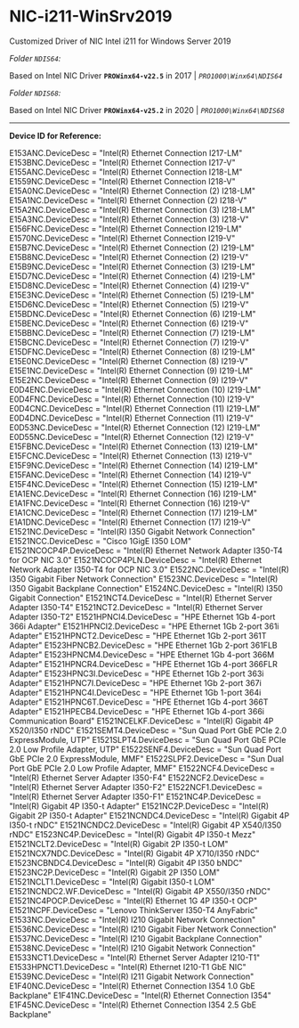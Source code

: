 # NIC-i211-WinSrv2019
Customized Driver of NIC Intel i211 for Windows Server 2019

*Folder `NDIS64`:*

Based on Intel NIC Driver **`PROWinx64-v22.5`** in 2017 | *`PRO1000\Winx64\NDIS64`*

*Folder `NDIS68`:*

Based on Intel NIC Driver **`PROWinx64-v25.2`** in 2020 | *`PRO1000\Winx64\NDIS68`*

---
**Device ID for Reference:**

E153ANC.DeviceDesc              = "Intel(R) Ethernet Connection I217-LM"
E153BNC.DeviceDesc              = "Intel(R) Ethernet Connection I217-V"
E155ANC.DeviceDesc              = "Intel(R) Ethernet Connection I218-LM"
E1559NC.DeviceDesc              = "Intel(R) Ethernet Connection I218-V"
E15A0NC.DeviceDesc              = "Intel(R) Ethernet Connection (2) I218-LM"
E15A1NC.DeviceDesc              = "Intel(R) Ethernet Connection (2) I218-V"
E15A2NC.DeviceDesc              = "Intel(R) Ethernet Connection (3) I218-LM"
E15A3NC.DeviceDesc              = "Intel(R) Ethernet Connection (3) I218-V"
E156FNC.DeviceDesc              = "Intel(R) Ethernet Connection I219-LM"
E1570NC.DeviceDesc              = "Intel(R) Ethernet Connection I219-V"
E15B7NC.DeviceDesc              = "Intel(R) Ethernet Connection (2) I219-LM"
E15B8NC.DeviceDesc              = "Intel(R) Ethernet Connection (2) I219-V"
E15B9NC.DeviceDesc              = "Intel(R) Ethernet Connection (3) I219-LM"
E15D7NC.DeviceDesc              = "Intel(R) Ethernet Connection (4) I219-LM"
E15D8NC.DeviceDesc              = "Intel(R) Ethernet Connection (4) I219-V"
E15E3NC.DeviceDesc              = "Intel(R) Ethernet Connection (5) I219-LM"
E15D6NC.DeviceDesc              = "Intel(R) Ethernet Connection (5) I219-V"
E15BDNC.DeviceDesc              = "Intel(R) Ethernet Connection (6) I219-LM"
E15BENC.DeviceDesc              = "Intel(R) Ethernet Connection (6) I219-V"
E15BBNC.DeviceDesc              = "Intel(R) Ethernet Connection (7) I219-LM"
E15BCNC.DeviceDesc              = "Intel(R) Ethernet Connection (7) I219-V"
E15DFNC.DeviceDesc              = "Intel(R) Ethernet Connection (8) I219-LM"
E15E0NC.DeviceDesc              = "Intel(R) Ethernet Connection (8) I219-V"
E15E1NC.DeviceDesc              = "Intel(R) Ethernet Connection (9) I219-LM"
E15E2NC.DeviceDesc              = "Intel(R) Ethernet Connection (9) I219-V"
E0D4ENC.DeviceDesc              = "Intel(R) Ethernet Connection (10) I219-LM"
E0D4FNC.DeviceDesc              = "Intel(R) Ethernet Connection (10) I219-V"
E0D4CNC.DeviceDesc              = "Intel(R) Ethernet Connection (11) I219-LM"
E0D4DNC.DeviceDesc              = "Intel(R) Ethernet Connection (11) I219-V"
E0D53NC.DeviceDesc              = "Intel(R) Ethernet Connection (12) I219-LM"
E0D55NC.DeviceDesc              = "Intel(R) Ethernet Connection (12) I219-V"
E15FBNC.DeviceDesc              = "Intel(R) Ethernet Connection (13) I219-LM"
E15FCNC.DeviceDesc              = "Intel(R) Ethernet Connection (13) I219-V"
E15F9NC.DeviceDesc              = "Intel(R) Ethernet Connection (14) I219-LM"
E15FANC.DeviceDesc              = "Intel(R) Ethernet Connection (14) I219-V"
E15F4NC.DeviceDesc              = "Intel(R) Ethernet Connection (15) I219-LM"
E1A1ENC.DeviceDesc              = "Intel(R) Ethernet Connection (16) I219-LM"
E1A1FNC.DeviceDesc              = "Intel(R) Ethernet Connection (16) I219-V"
E1A1CNC.DeviceDesc              = "Intel(R) Ethernet Connection (17) I219-LM"
E1A1DNC.DeviceDesc              = "Intel(R) Ethernet Connection (17) I219-V"
E1521NC.DeviceDesc              = "Intel(R) I350 Gigabit Network Connection"
E1521NCC.DeviceDesc             = "Cisco 1GigE I350 LOM"
E1521NCOCP4P.DeviceDesc         = "Intel(R) Ethernet Network Adapter I350-T4 for OCP NIC 3.0"
E1521NCOCP4PLN.DeviceDesc       = "Intel(R) Ethernet Network Adapter I350-T4 for OCP NIC 3.0"
E1522NC.DeviceDesc              = "Intel(R) I350 Gigabit Fiber Network Connection"
E1523NC.DeviceDesc              = "Intel(R) I350 Gigabit Backplane Connection"
E1524NC.DeviceDesc              = "Intel(R) I350 Gigabit Connection"
E1521NCT4.DeviceDesc            = "Intel(R) Ethernet Server Adapter I350-T4"
E1521NCT2.DeviceDesc            = "Intel(R) Ethernet Server Adapter I350-T2"
E1521HPNCI4.DeviceDesc          = "HPE Ethernet 1Gb 4-port 366i Adapter"
E1521HPNCI2.DeviceDesc          = "HPE Ethernet 1Gb 2-port 361i Adapter"
E1521HPNCT2.DeviceDesc          = "HPE Ethernet 1Gb 2-port 361T Adapter"
E1523HPNCB2.DeviceDesc          = "HPE Ethernet 1Gb 2-port 361FLB Adapter"
E1523HPNCM4.DeviceDesc          = "HPE Ethernet 1Gb 4-port 366M Adapter"
E1521HPNCR4.DeviceDesc          = "HPE Ethernet 1Gb 4-port 366FLR Adapter"
E1523HPNC3I.DeviceDesc          = "HPE Ethernet 1Gb 2-port 363i Adapter"
E1521HPNC7I.DeviceDesc          = "HPE Ethernet 1Gb 2-port 367i Adapter"
E1521HPNC4I.DeviceDesc          = "HPE Ethernet 1Gb 1-port 364i Adapter"
E1521HPNC6T.DeviceDesc          = "HPE Ethernet 1Gb 4-port 366T Adapter"
E1521HPECB4.DeviceDesc          = "HPE Ethernet 1Gb 4-port 366i Communication Board"
E1521NCELKF.DeviceDesc          = "Intel(R) Gigabit 4P X520/I350 rNDC"
E1521SEMT4.DeviceDesc           = "Sun Quad Port GbE PCIe 2.0 ExpressModule, UTP"
E1521SLPT4.DeviceDesc           = "Sun Quad Port GbE PCIe 2.0 Low Profile Adapter, UTP"
E1522SENF4.DeviceDesc           = "Sun Quad Port GbE PCIe 2.0 ExpressModule, MMF"
E1522SLPF2.DeviceDesc           = "Sun Dual Port GbE PCIe 2.0 Low Profile Adapter, MMF"
E1522NCF4.DeviceDesc            = "Intel(R) Ethernet Server Adapter I350-F4"
E1522NCF2.DeviceDesc            = "Intel(R) Ethernet Server Adapter I350-F2"
E1522NCF1.DeviceDesc            = "Intel(R) Ethernet Server Adapter I350-F1"
E1521NC4P.DeviceDesc            = "Intel(R) Gigabit 4P I350-t Adapter"
E1521NC2P.DeviceDesc            = "Intel(R) Gigabit 2P I350-t Adapter"
E1521NCNDC4.DeviceDesc          = "Intel(R) Gigabit 4P I350-t rNDC"
E1521NCNDC2.DeviceDesc          = "Intel(R) Gigabit 4P X540/I350 rNDC"
E1523NC4P.DeviceDesc            = "Intel(R) Gigabit 4P I350-t Mezz"
E1521NCLT2.DeviceDesc           = "Intel(R) Gigabit 2P I350-t LOM"
E1521NCX7NDC.DeviceDesc         = "Intel(R) Gigabit 4P X710/I350 rNDC"
E1523NCBNDC4.DeviceDesc         = "Intel(R) Gigabit 4P I350 bNDC"
E1523NC2P.DeviceDesc            = "Intel(R) Gigabit 2P I350 LOM"
E1521NCLT1.DeviceDesc           = "Intel(R) Gigabit I350-t LOM"
E1521NCNDC2.WF.DeviceDesc       = "Intel(R) Gigabit 4P X550/I350 rNDC"
E1521NC4POCP.DeviceDesc         = "Intel(R) Ethernet 1G 4P I350-t OCP"
E1521NCPF.DeviceDesc            = "Lenovo ThinkServer I350-T4 AnyFabric"
E1533NC.DeviceDesc              = "Intel(R) I210 Gigabit Network Connection"
E1536NC.DeviceDesc              = "Intel(R) I210 Gigabit Fiber Network Connection"
E1537NC.DeviceDesc              = "Intel(R) I210 Gigabit Backplane Connection"
E1538NC.DeviceDesc              = "Intel(R) I210 Gigabit Network Connection"
E1533NCT1.DeviceDesc            = "Intel(R) Ethernet Server Adapter I210-T1"
E1533HPNCT1.DeviceDesc          = "Intel(R) Ethernet I210-T1 GbE NIC"
E1539NC.DeviceDesc              = "Intel(R) I211 Gigabit Network Connection"
E1F40NC.DeviceDesc              = "Intel(R) Ethernet Connection I354 1.0 GbE Backplane"
E1F41NC.DeviceDesc              = "Intel(R) Ethernet Connection I354"
E1F45NC.DeviceDesc              = "Intel(R) Ethernet Connection I354 2.5 GbE Backplane"
